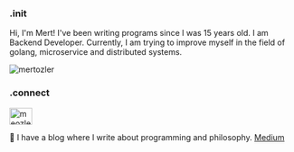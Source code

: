 ### .init
Hi, I'm Mert! I've been writing programs since I was 15 years old. I am Backend Developer. Currently, I am trying to improve myself in the field of golang, microservice and distributed systems. 

<p align="left"> <img src="https://komarev.com/ghpvc/?username=mertozler&label=Profile%20views&color=0e75b6&style=flat" alt="mertozler" /> </p>

### .connect
<p align="left">
<a href="https://linkedin.com/in/meozler" target="blank"><img align="center" src="https://raw.githubusercontent.com/rahuldkjain/github-profile-readme-generator/master/src/images/icons/Social/linked-in-alt.svg" alt="meozler" height="30" width="40" /></a>
</p>

📙 I have a blog where I write about programming and philosophy. [Medium](https://meozler.medium.com/)
